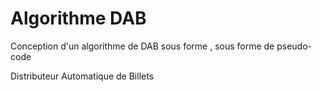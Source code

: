 # Algorithme DAB 

Conception d'un algorithme de DAB sous forme , sous forme de pseudo-code 


Distributeur Automatique 
de Billets
